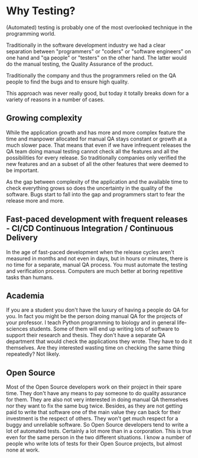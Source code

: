 # Why Testing?

(Automated) testing is probably one of the most overlooked technique in the programming world.

Traditionally in the software development industry we had a clear separation between "programmers" or "coders" or "software engineers" on one hand
and "qa people" or "testers" on the other hand. The latter would do the manual testing, the Quality Assurance of the product.

Traditionally the company and thus the programmers relied on the QA people to find the bugs and to ensure high quality.

This approach was never really good, but today it totally breaks down for a variety of reasons in a number of cases.

## Growing complexity

While the application growth and has more and more complex feature the time and manpower allocated for manual QA stays constant or growth at a much slower pace.
That means that even if we have infrequent releases the QA team doing manual testing cannot check all the features and all the possibilities for every release.
So traditionally companies only verified the new features and an a subset of all the other features that were deemed to be important.

As the gap between complexity of the application and the available time to check everything grows so does the uncertainty in the quality of the software.
Bugs start to fall into the gap and programmers start to fear the release more and more.

## Fast-paced development with frequent releases - CI/CD Continuous Integration / Continuous Delivery

In the age of fast-paced development when the release cycles aren't measured in months and not even in days, but in hours or minutes, there is no time for a separate, manual QA process.
You must automate the testing and verification process. Computers are much better at boring repetitive tasks than humans.

## Academia

If you are a student you don't have the luxury of having a people do QA for you. In fact you might be the person doing manual QA for the projects of your professor. I teach Python programming to biology and in general life-sciences students. Some of them will end up writing lots of software to support their research and thesis. They don't have a separate QA department that would check the applications they wrote. They have to do it themselves. Are they interested wasting time on checking the same thing repeatedly? Not likely.

## Open Source

Most of the Open Source developers work on their project in their spare time. They don't have any means to pay someone to do quality assurance for them. They are also not very interested in doing manual QA themselves nor they want to fix the same bug twice. Besides, as they are not getting paid to write that software one of the main value they can back for their investment is the respect of others. They won't get much respect for a buggy and unreliable software. So Open Source developers tend to write a lot of automated tests. Certainly a lot more than in a corporation.
This is true even for the same person in the two different situations. I know a number of people who write lots of tests for their Open Source projects, but almost none at work.




